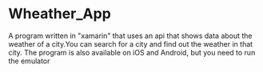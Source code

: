 # Wheather_App
A program written in "xamarin" that uses an api that shows data about the weather of a city.You can search for a city and find out the weather in that city. The program is also available on iOS and Android, but you need to run the emulator
